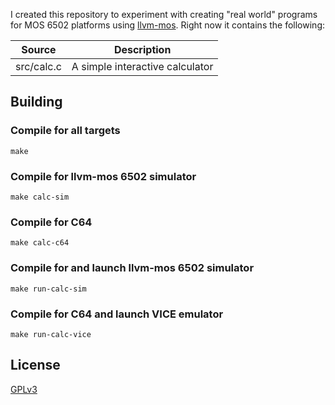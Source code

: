 I created this repository to experiment with creating "real world" programs for
MOS 6502 platforms using
[llvm-mos](https://github.com/llvm-mos/llvm-mos-sdk). Right now it contains the
following:

| Source     | Description                     |
|------------|---------------------------------|
| src/calc.c | A simple interactive calculator |

## Building

### Compile for all targets

    make
    
### Compile for llvm-mos 6502 simulator

    make calc-sim
    
### Compile for C64

    make calc-c64

### Compile for and launch llvm-mos 6502 simulator

    make run-calc-sim

### Compile for C64 and launch VICE emulator

    make run-calc-vice

## License

[GPLv3](https://www.gnu.org/licenses/gpl-3.0.en.html)
